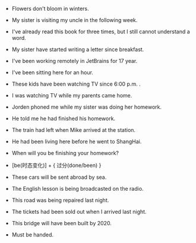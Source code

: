 
+ Flowers don't bloom in winters.

+ My sister is visiting my uncle in the following week.

+ I've already read this book for three times, but I still cannot understand a word.

+ My sister have started writing a letter since breakfast.

+ I've been working remotely in JetBrains for 17 year.

+ I've been sitting here for an hour.

+ These kids have been watching TV since 6:00 p.m. .

+ I was watching TV while my parents came home.

+ Jorden phoned me while my sister was doing her homework.

+ He told me he had finished his homework.

+ The train had left when Mike arrived at the station.

+ He had been living here before he went to ShangHai.

+ When will you be finishing your homework?

+ [be(时态变化)] + { 过分(done/been) }

+ These cars will be sent abroad by sea.

+ The English lesson is being broadcasted on the radio.

+ This road was being repaired last night.

+ The tickets had been sold out when I arrived last night.

+ This bridge will have been built by 2020.

+ Must be handed.
